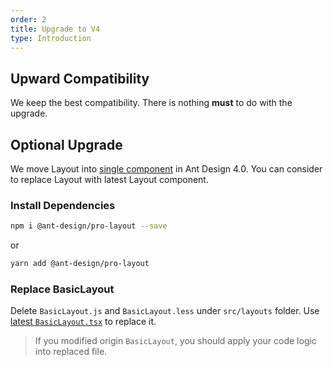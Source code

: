 ```yaml
---
order: 2
title: Upgrade to V4
type: Introduction
---
```


## Upward Compatibility

We keep the best compatibility. There is nothing **must** to do with the upgrade.

## Optional Upgrade

We move Layout into [single component](https://github.com/ant-design/ant-design-pro-layout) in Ant Design 4.0. You can consider to replace Layout with latest Layout component.

### Install Dependencies

```bash
npm i @ant-design/pro-layout --save
```

or

```bash
yarn add @ant-design/pro-layout
```

### Replace BasicLayout

Delete `BasicLayout.js` and `BasicLayout.less` under `src/layouts` folder. Use [latest `BasicLayout.tsx`](https://github.com/ant-design/ant-design-pro/blob/v4/src/layouts/BasicLayout.tsx) to replace it.

> If you modified origin `BasicLayout`, you should apply your code logic into replaced file.
